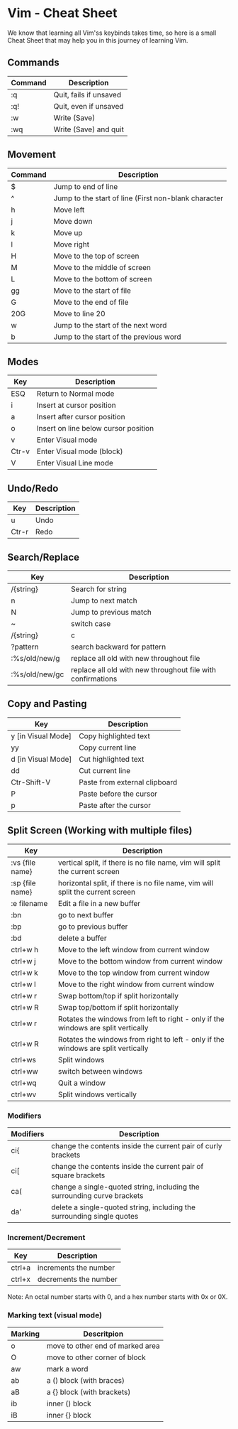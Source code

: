 [//]: # (TODO: WIP section - still needs improvement)
# Vim - Cheat Sheet

We know that learning all Vim'ss keybinds takes time, so here is a small Cheat Sheet that may help you in this journey of learning Vim.

## Commands

| Command | Description |
| -------------- | ----------- |
| :q  | Quit, fails if unsaved |
| :q! | Quit, even if unsaved |
| :w | Write (Save)|
| :wq | Write (Save) and quit |

## Movement

| Command | Description |
| -------------- | ----------- |
| $| Jump to end of line|
| ^| Jump to the start of line (First non-blank character|
| h| Move left|
| j| Move down|
| k| Move up|
| l| Move right|
| H| Move to the top of screen|
| M| Move to the middle of screen|
| L| Move to the bottom of screen|
| gg| Move to the start of file|
| G| Move to the end of file|
| 20G| Move to line 20|
| w| Jump to the start of the next word|
| b| Jump to the start of the previous word|

## Modes

| Key | Description |
| -------------- | ----------- |
| ESQ| Return to Normal mode|
| i| Insert at cursor position|
| a| Insert after cursor position|
| o| Insert on line below cursor position|
| v| Enter Visual mode|
| Ctr-v| Enter Visual mode (block)|
| V| Enter Visual Line mode|

## Undo/Redo

| Key | Description |
| -------------- | ----------- |
| u| Undo |
| Ctr-r| Redo |

## Search/Replace

| Key | Description |
| -------------- | ----------- |
| /{string}| Search for string|
| n | Jump to next match|
| N | Jump to previous match|
| ~ | switch case |
| /{string}|c| Case insensitive search|
| ?pattern | search backward for pattern |
| :%s/old/new/g | replace all old with new throughout file |
| :%s/old/new/gc | replace all old with new throughout file with confirmations |

## Copy and Pasting

| Key | Description |
| -------------- | ----------- |
| y [in Visual Mode]| Copy highlighted text|
| yy| Copy current line|
| d [in Visual Mode]| Cut highlighted text|
| dd| Cut current line |
| Ctr-Shift-V| Paste from external clipboard|
| P| Paste before the cursor|
| p| Paste after the cursor|


## Split Screen (Working with multiple files)

| Key | Description |
| --- | ----------- |
| :vs {file name} | vertical split, if there is no file name, vim will split the current screen|
| :sp {file name} | horizontal split, if there is no file name, vim will split the current screen|
| :e filename | Edit a file in a new buffer |
| :bn | go to next buffer |
| :bp | go to previous buffer |
| :bd | delete a buffer |
| ctrl+w h | Move to the left window from current window |
| ctrl+w j | Move to the bottom window from current window |
| ctrl+w k | Move to the top window from current window |
| ctrl+w l | Move to the right window from current window |
| ctrl+w r  | Swap bottom/top if split horizontally |
| ctrl+w R  | Swap top/bottom if split horizontally |
| ctrl+w r  | Rotates the windows from left to right - only if the windows are split vertically |
| ctrl+w R  | Rotates the windows from right to left - only if the windows are split vertically |
| ctrl+ws | Split windows |
| ctrl+ww | switch between windows |
| ctrl+wq | Quit a window |
| ctrl+wv | Split windows vertically |

### Modifiers

| Modifiers | Description |
| --------- | ----------- |
| ci{ | change the contents inside the current pair of curly brackets |
| ci[ | change the contents inside the current pair of square brackets |
| ca( | change a single-quoted string, including the surrounding curve brackets |
| da' | delete a single-quoted string, including the surrounding single quotes |

### Increment/Decrement

| Key | Description |
| --- | ----------- |
| ctrl+a | increments the number |
| ctrl+x | decrements the number |

Note: An octal number starts with 0, and a hex number starts with 0x or 0X.

### Marking text (visual mode)

| Marking | Descritpion |
| ------- | ----------- |
| o | move to other end of marked area |
| O | move to other corner of block |
| aw | mark a word |
| ab | a () block (with braces) |
| aB | a {} block (with brackets) |
| ib | inner () block |
| iB | inner {} block |